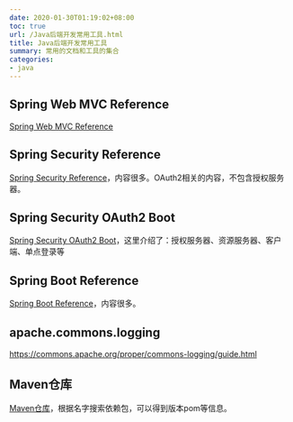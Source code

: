 ```yaml
---
date: 2020-01-30T01:19:02+08:00
toc: true
url: /Java后端开发常用工具.html
title: Java后端开发常用工具
summary: 常用的文档和工具的集合
categories:
- java
---
```


## Spring Web MVC Reference
[Spring Web MVC Reference][spring_web_mvc]

## Spring Security Reference
[Spring Security Reference][spring_security]，内容很多。OAuth2相关的内容，不包含授权服务器。

## Spring Security OAuth2 Boot
[Spring Security OAuth2 Boot][spring-security-oauth2-boot]，这里介绍了：授权服务器、资源服务器、客户端、单点登录等

## Spring Boot Reference
[Spring Boot Reference][spring-boot]，内容很多。

## apache.commons.logging
https://commons.apache.org/proper/commons-logging/guide.html

## Maven仓库
[Maven仓库][mvnrepository]，根据名字搜索依赖包，可以得到版本pom等信息。


[spring_web_mvc]:https://docs.spring.io/spring/docs/current/spring-framework-reference/web.html
[spring_security]:https://docs.spring.io/spring-security/site/docs/5.2.2.BUILD-SNAPSHOT/reference/htmlsingle/
[mvnrepository]:https://mvnrepository.com/
[spring-security-oauth2-boot]:https://docs.spring.io/spring-security-oauth2-boot/docs/current-SNAPSHOT/reference/htmlsingle/
[spring-boot]:https://docs.spring.io/spring-boot/docs/2.2.4.RELEASE/reference/html/spring-boot-features.html